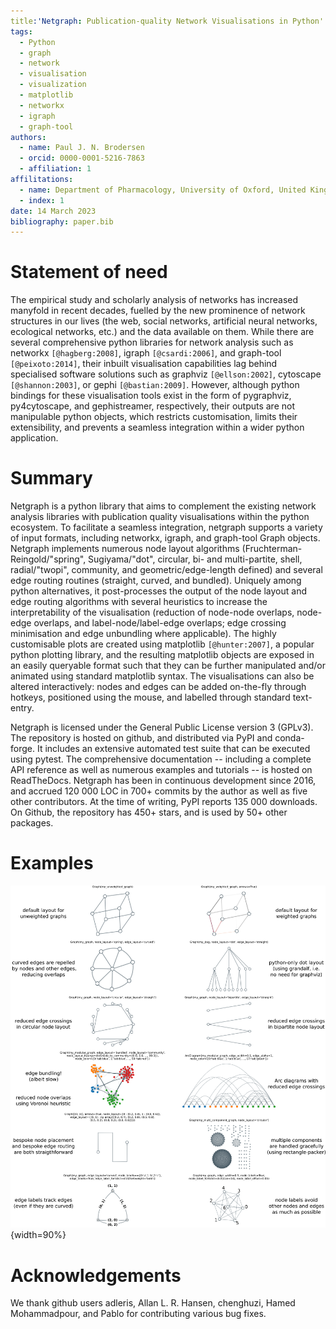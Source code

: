 ```yaml
---
title:'Netgraph: Publication-quality Network Visualisations in Python'
tags:
  - Python
  - graph
  - network
  - visualisation
  - visualization
  - matplotlib
  - networkx
  - igraph
  - graph-tool
authors:
  - name: Paul J. N. Brodersen
  - orcid: 0000-0001-5216-7863
  - affiliation: 1
affilitations:
  - name: Department of Pharmacology, University of Oxford, United Kingdom
  - index: 1
date: 14 March 2023
bibliography: paper.bib
---
```


# Statement of need

The empirical study and scholarly analysis of networks has increased manyfold in recent decades, fuelled by the new prominence of network structures in our lives (the web, social networks, artificial neural networks, ecological networks, etc.) and the data available on them. While there are several comprehensive python libraries for network analysis such as networkx `[@hagberg:2008]`, igraph `[@csardi:2006]`, and graph-tool `[@peixoto:2014]`, their inbuilt visualisation capabilities lag behind specialised software solutions such as graphviz `[@ellson:2002]`, cytoscape `[@shannon:2003]`, or gephi `[@bastian:2009]`. However, although python bindings for these visualisation tools exist in the form of pygraphviz, py4cytoscape, and gephistreamer, respectively, their outputs are not manipulable python objects, which restricts customisation, limits their extensibility, and prevents a seamless integration within a wider python application.

# Summary

Netgraph is a python library that aims to complement the existing network analysis libraries with publication quality visualisations within the python ecosystem. To facilitate a seamless integration, netgraph supports a variety of input formats, including networkx, igraph, and graph-tool Graph objects. Netgraph implements numerous node layout algorithms (Fruchterman-Reingold/"spring", Sugiyama/"dot", circular, bi- and multi-partite, shell, radial/"twopi", community, and geometric/edge-length defined) and several edge routing routines (straight, curved, and bundled). Uniquely among python alternatives, it post-processes the output of the node layout and edge routing algorithms with several heuristics to increase the interpretability of the visualisation (reduction of node-node overlaps, node-edge overlaps, and label-node/label-edge overlaps; edge crossing minimisation and edge unbundling where applicable). The highly customisable plots are created using matplotlib `[@hunter:2007]`, a popular python plotting library, and the resulting matplotlib objects are exposed in an easily queryable format such that they can be further manipulated and/or animated using standard matplotlib syntax. The visualisations can also be altered interactively: nodes and edges can be added on-the-fly through hotkeys, positioned using the mouse, and labelled through standard text-entry.

Netgraph is licensed under the General Public License version 3 (GPLv3). The repository is hosted on github, and distributed via PyPI and conda-forge. It includes an extensive automated test suite that can be executed using pytest. The comprehensive documentation -- including a complete API reference as well as numerous examples and tutorials -- is hosted on ReadTheDocs. Netgraph has been in continuous development since 2016, and accrued 120 000 LOC in 700+ commits by the author as well as five other contributors. At the time of writing, PyPI reports 135 000 downloads. On Github, the repository has 450+ stars, and is used by 50+ other packages.

# Examples

![Example visualisations](../figures/gallery_portrait.png){width=90%}

# Acknowledgements

We thank github users adleris, Allan L. R. Hansen, chenghuzi, Hamed Mohammadpour, and Pablo for contributing various bug fixes.
